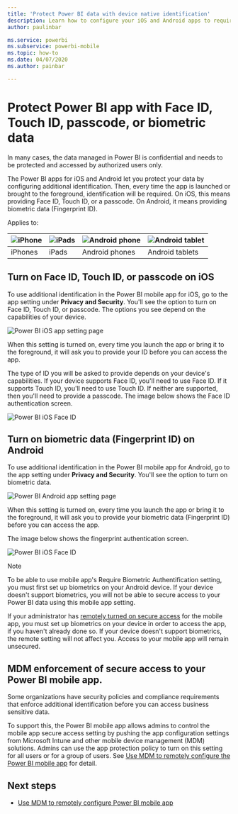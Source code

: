 ```yaml
---
title: 'Protect Power BI data with device native identification'
description: Learn how to configure your iOS and Android apps to require additional identification before you can access your Power BI data
author: paulinbar

ms.service: powerbi
ms.subservice: powerbi-mobile
ms.topic: how-to
ms.date: 04/07/2020
ms.author: painbar

---
```

# Protect Power BI app with Face ID, Touch ID, passcode, or biometric data 

In many cases, the data managed in Power BI is confidential and needs to be protected and accessed by authorized users only. 

The Power BI apps for iOS and Android let you protect your data by configuring additional identification. Then, every time the app is launched or brought to the foreground, identification will be required. On iOS, this means providing Face ID, Touch ID, or a passcode. On Android, it means providing biometric data (Fingerprint ID).

Applies to:

| ![iPhone](./media/mobile-native-secure-access/ios-logo-40-px.png) | ![iPads](./media/mobile-native-secure-access/ios-logo-40-px.png) | ![Android phone](././media/mobile-native-secure-access/android-logo-40-px.png) | ![Android tablet](././media/mobile-native-secure-access/android-logo-40-px.png) |
|:--- |:--- |:--- |:--- |
|iPhones |iPads |Android phones |Android tablets |

## Turn on Face ID, Touch ID, or passcode on iOS

To use additional identification in the Power BI mobile app for iOS, go to the app setting under **Privacy and Security**. You'll see the option to turn on Face ID, Touch ID, or passcode. The options you see depend on the capabilities of your device.

![Power BI iOS app setting page](./media/mobile-native-secure-access/mobile-ios-native-secured-setting.png)

When this setting is turned on, every time you launch the app or bring it to the foreground, it will ask you to provide your ID before you can access the app.

The type of ID you will be asked to provide depends on your device's capabilities. If your device supports Face ID, you'll need to use Face ID. If it supports Touch ID, you'll need to use Touch ID. If neither are supported, then you'll need to provide a passcode. The image below shows the Face ID authentication screen.

![Power BI iOS Face ID](./media/mobile-native-secure-access/mobile-ios-native-secured-faceid.png)

## Turn on biometric data (Fingerprint ID) on Android

To use additional identification in the Power BI mobile app for Android, go to the app setting under **Privacy and Security**. You'll see the option to turn on biometric data.

![Power BI Android app setting page](./media/mobile-native-secure-access/mobile-android-native-secured-setting.png)

When this setting is turned on, every time you launch the app or bring it to the foreground, it will ask you to provide your biometric data (Fingerprint ID) before you can access the app.

The image below shows the fingerprint authentication screen.

![Power BI iOS Face ID](./media/mobile-native-secure-access/mobile-android-native-secured-fingerprint-id.png)

>[!NOTE]
>To be able to use mobile app's  Require Biometric Authentification setting, you must first set up biometrics on your Android device. If your device doesn't support biometrics, you will not be able to secure access to your Power BI data using this mobile app setting.
>
>If your administrator has [remotely turned on secure access](#mdm-enforcement-of-secure-access-to-your-power-bi-mobile-app) for the mobile app, you must set up biometrics on your device in order to access the app, if you haven't already done so. If your device doesn't support biometrics, the remote setting will not affect you. Access to your mobile app will remain unsecured.

## MDM enforcement of secure access to your Power BI mobile app.

Some organizations have security policies and compliance requirements that enforce additional identification before you can access business sensitive data.

To support this, the Power BI mobile app allows admins to control the mobile app secure access setting by pushing the app configuration settings from Microsoft Intune and other mobile device management (MDM) solutions. Admins can use the app protection policy to turn on this setting for all users or for a group of users. See [Use MDM to remotely configure the Power BI mobile app](mobile-app-configuration.md#data-protection-settings-ios-and-android) for detail.

## Next steps
* [Use MDM to remotely configure Power BI mobile app](mobile-app-configuration.md)

